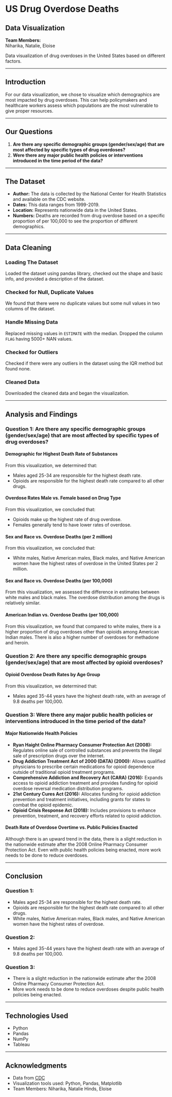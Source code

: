 # US Drug Overdose Deaths

## Data Visualization

**Team Members:**  
Niharika, Natalie, Eloise

Data visualization of drug overdoses in the United States based on different factors.

---

## Introduction

For our data visualization, we chose to visualize which demographics are most impacted by drug overdoses. This can help policymakers and healthcare workers assess which populations are the most vulnerable to give proper resources.

---

## Our Questions

1. **Are there any specific demographic groups (gender/sex/age) that are most affected by specific types of drug overdoses?**
2. **Were there any major public health policies or interventions introduced in the time period of the data?**

---

## The Dataset

- **Author:** The data is collected by the National Center for Health Statistics and available on the CDC website.
- **Dates:** This data ranges from 1999-2019.
- **Location:** Represents nationwide data in the United States.
- **Numbers:** Deaths are recorded from drug overdose based on a specific proportion of per 100,000 to see the proportion of different demographics.

---

## Data Cleaning

### Loading The Dataset
Loaded the dataset using pandas library, checked out the shape and basic info, and provided a description of the dataset.

### Checked for Null, Duplicate Values
We found that there were no duplicate values but some null values in two columns of the dataset.

### Handle Missing Data
Replaced missing values in `ESTIMATE` with the median. Dropped the column `FLAG` having 5000+ NAN values.

### Checked for Outliers
Checked if there were any outliers in the dataset using the IQR method but found none.

### Cleaned Data
Downloaded the cleaned data and began the visualization.

---

## Analysis and Findings

### Question 1: Are there any specific demographic groups (gender/sex/age) that are most affected by specific types of drug overdoses?

#### Demographic for Highest Death Rate of Substances
From this visualization, we determined that:
- Males aged 25-34 are responsible for the highest death rate.
- Opioids are responsible for the highest death rate compared to all other drugs.

#### Overdose Rates Male vs. Female based on Drug Type
From this visualization, we concluded that:
- Opioids make up the highest rate of drug overdose.
- Females generally tend to have lower rates of overdose.

#### Sex and Race vs. Overdose Deaths (per 2 million)
From this visualization, we concluded that:
- White males, Native American males, Black males, and Native American women have the highest rates of overdose in the United States per 2 million.

#### Sex and Race vs. Overdose Deaths (per 100,000)
From this visualization, we assessed the difference in estimates between white males and black males. The overdose distribution among the drugs is relatively similar.

#### American Indian vs. Overdose Deaths (per 100,000)
From this visualization, we found that compared to white males, there is a higher proportion of drug overdoses other than opioids among American Indian males. There is also a higher number of overdoses for methadone and heroin.

### Question 2: Are there any specific demographic groups (gender/sex/age) that are most affected by opioid overdoses?

#### Opioid Overdose Death Rates by Age Group
From this visualization, we determined that:
- Males aged 35-44 years have the highest death rate, with an average of 9.8 deaths per 100,000.

### Question 3: Were there any major public health policies or interventions introduced in the time period of the data?

#### Major Nationwide Health Policies
- **Ryan Haight Online Pharmacy Consumer Protection Act (2008):** Regulates online sale of controlled substances and prevents the illegal sale of prescription drugs over the internet.
- **Drug Addiction Treatment Act of 2000 (DATA) (2000):** Allows qualified physicians to prescribe certain medications for opioid dependence outside of traditional opioid treatment programs.
- **Comprehensive Addiction and Recovery Act (CARA) (2016):** Expands access to opioid addiction treatment and provides funding for opioid overdose reversal medication distribution programs.
- **21st Century Cures Act (2016):** Allocates funding for opioid addiction prevention and treatment initiatives, including grants for states to combat the opioid epidemic.
- **Opioid Crisis Response Act (2018):** Includes provisions to enhance prevention, treatment, and recovery efforts related to opioid addiction.

#### Death Rate of Overdose Overtime vs. Public Policies Enacted
Although there is an upward trend in the data, there is a slight reduction in the nationwide estimate after the 2008 Online Pharmacy Consumer Protection Act. Even with public health policies being enacted, more work needs to be done to reduce overdoses.

---

## Conclusion

### Question 1:
- Males aged 25-34 are responsible for the highest death rate.
- Opioids are responsible for the highest death rate compared to all other drugs.
- White males, Native American males, Black males, and Native American women have the highest rates of overdose.

### Question 2:
- Males aged 35-44 years have the highest death rate with an average of 9.8 deaths per 100,000.

### Question 3:
- There is a slight reduction in the nationwide estimate after the 2008 Online Pharmacy Consumer Protection Act.
- More work needs to be done to reduce overdoses despite public health policies being enacted.

---

## Technologies Used
- Python
- Pandas
- NumPy
- Tableau

---

## Acknowledgments

- Data from [CDC](https://www.cdc.gov/nchs/data_access/VitalStatsOnline.html)
- Visualization tools used: Python, Pandas, Matplotlib
- Team Members: Niharika, Natalie Hinds, Eloise
